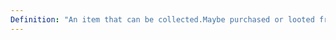 ```yaml
---
Definition: "An item that can be collected.Maybe purchased or looted from a treasure chest"
---
```

